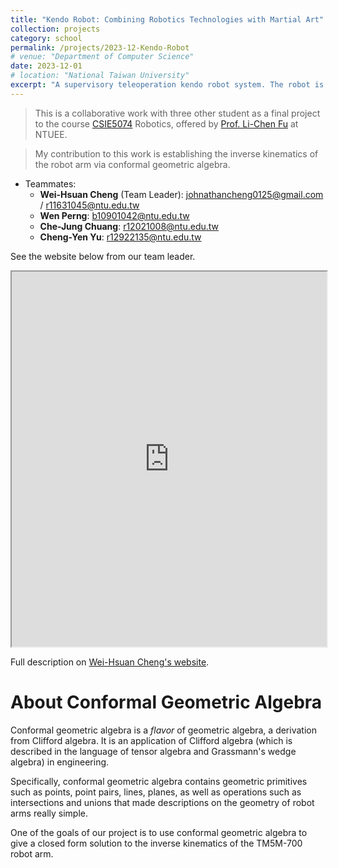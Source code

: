 ```yaml
---
title: "Kendo Robot: Combining Robotics Technologies with Martial Art"
collection: projects
category: school
permalink: /projects/2023-12-Kendo-Robot
# venue: "Department of Computer Science"
date: 2023-12-01
# location: "National Taiwan University"
excerpt: "A supervisory teleoperation kendo robot system. The robot is able to track the opponent’s pose and wait for the operator’s command to attack. *Robotics competition winner in the course project of [CSIE5074](https://nol.ntu.edu.tw/nol/coursesearch/print_table.php?course_id=922%20U1070&class=&dpt_code=9210&ser_no=62682&semester=112-1&lang=CH) Robotics, offered by [Prof. Li-Chen Fu](https://www.ntueeacl.com/25351235662594525480-advisor.html) @ NTU EE*. <a href='https://github.com/wei-hsuan-cheng/kendo_robot' target='_blank' style='text-decoration: none;'><i class='fab fa-github' style=''></i><span style='margin-left: 0.13cm'>kendo_robot</span></a>"
---
```


> This is a collaborative work with three other student as a final project to the course [CSIE5074](https://nol.ntu.edu.tw/nol/coursesearch/print_table.php?course_id=922%20U1070&class=&dpt_code=9210&ser_no=62682&semester=112-1&lang=CH) Robotics, offered by [Prof. Li-Chen Fu](https://www.ntueeacl.com/25351235662594525480-advisor.html) at NTUEE.

> My contribution to this work is establishing the inverse kinematics of the robot arm via conformal geometric algebra.

- Teammates:
    - **Wei-Hsuan Cheng** (Team Leader): <a href="mailto:johnathancheng0125@gmail.com">johnathancheng0125@gmail.com</a> / <a href="mailto:r11631045@ntu.edu.tw">r11631045@ntu.edu.tw</a>
    - **Wen Perng**: <a href="mailto:b10901042@ntu.edu.tw">b10901042@ntu.edu.tw</a>
    - **Che-Jung Chuang**: <a href="mailto:r12021008@ntu.edu.tw">r12021008@ntu.edu.tw</a>
    - **Cheng-Yen Yu**: <a href="mailto:r12922135@ntu.edu.tw">r12922135@ntu.edu.tw</a>

See the website below from our team leader.

<iframe src="https://wei-hsuan-cheng.github.io/project/2023-12-kendo-robot" width="100%" height="600px" title="Kendo Robot"></iframe>

<p>
Full description on <a href="https://wei-hsuan-cheng.github.io/project/2023-12-kendo-robot">Wei-Hsuan Cheng's website</a>.
</p>

# About Conformal Geometric Algebra
Conformal geometric algebra is a *flavor* of geometric algebra, a derivation from Clifford algebra. It is an application of Clifford algebra (which is described in the language of tensor algebra and Grassmann's wedge algebra) in engineering.

Specifically, conformal geometric algebra contains geometric primitives such as points, point pairs, lines, planes, as well as operations such as intersections and unions that made descriptions on the geometry of robot arms really simple.

One of the goals of our project is to use conformal geometric algebra to give a closed form solution to the inverse kinematics of the TM5M-700 robot arm.